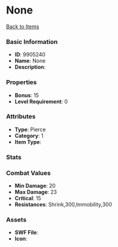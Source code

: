 # None



[Back to Items](../items.md)

### Basic Information

- **ID**: 9905240
- **Name**: None
- **Description**: 

### Properties

- **Bonus**: 15
- **Level Requirement**: 0

### Attributes

- **Type**: Pierce
- **Category**: 1
- **Item Type**: 

### Stats


### Combat Values

- **Min Damage**: 20
- **Max Damage**: 23
- **Critical**: 15
- **Resistances**: Shrink,300,Immobility,300

### Assets

- **SWF File**: 
- **Icon**: 

